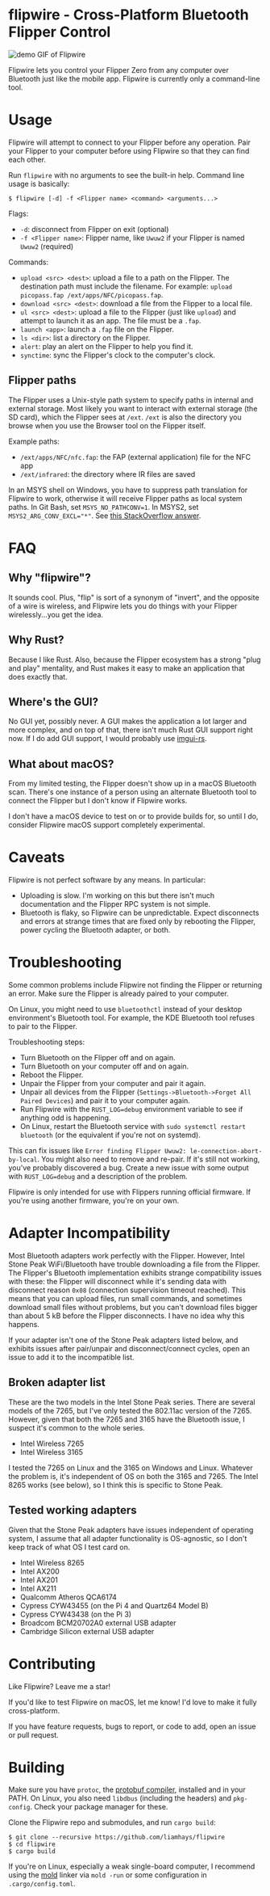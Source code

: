 # flipwire - Cross-Platform Bluetooth Flipper Control

![demo GIF of Flipwire](docs/demo.gif)

Flipwire lets you control your Flipper Zero from any computer over
Bluetooth just like the mobile app. Flipwire is currently only a
command-line tool.

# Usage
Flipwire will attempt to connect to your Flipper before any
operation. Pair your Flipper to your computer before using Flipwire so
that they can find each other.

Run `flipwire` with no arguments to see the built-in help. Command
line usage is basically:

```
$ flipwire [-d] -f <Flipper name> <command> <arguments...>
```

Flags:

- `-d`: disconnect from Flipper on exit (optional)
- `-f <Flipper name>`: Flipper name, like `Uwuw2` if your Flipper is named `Uwuw2` (required)

Commands:

- `upload <src> <dest>`: upload a file to a path on the Flipper. The
  destination path must include the filename. For example: `upload
  picopass.fap /ext/apps/NFC/picopass.fap`.
- `download <src> <dest>`: download a file from the Flipper to a local
  file.
- `ul <src> <dest>`: upload a file to the Flipper (just like `upload`)
  and attempt to launch it as an app. The file must be a `.fap`.
- `launch <app>`: launch a `.fap` file on the Flipper.
- `ls <dir>`: list a directory on the Flipper.
- `alert`: play an alert on the Flipper to help you find it.
- `synctime`: sync the Flipper's clock to the computer's clock.

## Flipper paths
The Flipper uses a Unix-style path system to specify paths in internal
and external storage. Most likely you want to interact with external
storage (the SD card), which the Flipper sees at `/ext`. `/ext` is
also the directory you browse when you use the Browser tool on the
Flipper itself.

Example paths:

- `/ext/apps/NFC/nfc.fap`: the FAP (external application) file for the NFC app
- `/ext/infrared`: the directory where IR files are saved

In an MSYS shell on Windows, you have to suppress path translation for
Flipwire to work, otherwise it will receive Flipper paths as local
system paths. In Git Bash, set `MSYS_NO_PATHCONV=1`. In MSYS2, set
`MSYS2_ARG_CONV_EXCL="*"`. See [this StackOverflow
answer](https://stackoverflow.com/a/34386471).

# FAQ
## Why "flipwire"?
It sounds cool. Plus, "flip" is sort of a synonym of "invert", and the
opposite of a wire is wireless, and Flipwire lets you do things with
your Flipper wirelessly...you get the idea.

## Why Rust?
Because I like Rust. Also, because the Flipper ecosystem has a strong
"plug and play" mentality, and Rust makes it easy to make an
application that does exactly that.

## Where's the GUI?
No GUI yet, possibly never. A GUI makes the application a lot larger
and more complex, and on top of that, there isn't much Rust GUI
support right now. If I do add GUI support, I would probably use
[imgui-rs](https://github.com/imgui-rs/imgui-rs).

## What about macOS?
From my limited testing, the Flipper doesn't show up in a macOS
Bluetooth scan. There's one instance of a person using an alternate
Bluetooth tool to connect the Flipper but I don't know if Flipwire
works.

I don't have a macOS device to test on or to provide builds for, so
until I do, consider Flipwire macOS support completely experimental.

# Caveats
Flipwire is not perfect software by any means. In particular:

- Uploading is slow. I'm working on this but there isn't much
  documentation and the Flipper RPC system is not simple.
- Bluetooth is flaky, so Flipwire can be unpredictable. Expect
  disconnects and errors at strange times that are fixed only by
  rebooting the Flipper, power cycling the Bluetooth adapter, or both.

# Troubleshooting
Some common problems include Flipwire not finding the Flipper or
returning an error. Make sure the Flipper is already paired to your
computer.

On Linux, you might need to use `bluetoothctl` instead of your desktop
environment's Bluetooth tool. For example, the KDE Bluetooth tool
refuses to pair to the Flipper.

Troubleshooting steps:

- Turn Bluetooth on the Flipper off and on again.
- Turn Bluetooth on your computer off and on again.
- Reboot the Flipper.
- Unpair the Flipper from your computer and pair it again.
- Unpair all devices from the Flipper (`Settings->Bluetooth->Forget
  All Paired Devices`) and pair it to your computer again.
- Run Flipwire with the `RUST_LOG=debug` environment variable to see
  if anything odd is happening.
- On Linux, restart the Bluetooth service with `sudo systemctl restart
  bluetooth` (or the equivalent if you're not on systemd). 

This can fix issues like `Error finding Flipper Uwuw2:
le-connection-abort-by-local`. You might also need to remove and
re-pair. If it's still not working, you've probably discovered a
bug. Create a new issue with some output with `RUST_LOG=debug` and a
description of the problem.

Flipwire is only intended for use with Flippers running official
firmware. If you're using another firmware, you're on your own.

# Adapter Incompatibility
Most Bluetooth adapters work perfectly with the Flipper. However,
Intel Stone Peak WiFi/Bluetooth have trouble downloading a file from
the Flipper. The Flipper's Bluetooth implementation exhibits strange
compatibility issues with these: the Flipper will disconnect while
it's sending data with disconnect reason `0x08` (connection
supervision timeout reached). This means that you can upload files,
run small commands, and sometimes download small files without
problems, but you can't download files bigger than about 5 kB before
the Flipper disconnects. I have no idea why this happens.

If your adapter isn't one of the Stone Peak adapters listed below, and
exhibits issues after pair/unpair and disconnect/connect cycles, open
an issue to add it to the incompatible list.

## Broken adapter list
These are the two models in the Intel Stone Peak series. There are
several models of the 7265, but I've only tested the 802.11ac version
of the 7265. However, given that both the 7265 and 3165 have the
Bluetooth issue, I suspect it's common to the whole series.

- Intel Wireless 7265
- Intel Wireless 3165

I tested the 7265 on Linux and the 3165 on Windows and Linux. Whatever
the problem is, it's independent of OS on both the 3165 and 7265. The
Intel 8265 works (see below), so I think this is specific to Stone
Peak.

## Tested working adapters
Given that the Stone Peak adapters have issues independent of
operating system, I assume that all adapter functionality is
OS-agnostic, so I don't keep track of what OS I test card on.

- Intel Wireless 8265
- Intel AX200
- Intel AX201
- Intel AX211
- Qualcomm Atheros QCA6174
- Cypress CYW43455 (on the Pi 4 and Quartz64 Model B)
- Cypress CYW43438 (on the Pi 3)
- Broadcom BCM20702A0 external USB adapter
- Cambridge Silicon external USB adapter

# Contributing
Like Flipwire? Leave me a star!

If you'd like to test Flipwire on macOS, let me know! I'd love to make
it fully cross-platform.

If you have feature requests, bugs to report, or code to add, open an
issue or pull request.

# Building
Make sure you have `protoc`, the [protobuf
compiler](https://github.com/protocolbuffers/protobuf#protobuf-compiler-installation),
installed and in your PATH. On Linux, you also need `libdbus`
(including the headers) and `pkg-config`. Check your package manager
for these.

Clone the Flipwire repo and submodules, and run `cargo build`:

```
$ git clone --recursive https://github.com/liamhays/flipwire
$ cd flipwire
$ cargo build
```

If you're on Linux, especially a weak single-board computer, I
recommend using the [mold](https://github.com/rui314/mold) linker
via `mold -run` or some configuration in `.cargo/config.toml`.
